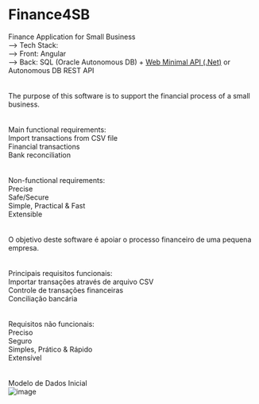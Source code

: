 # Finance4SB<BR>
Finance Application for Small Business<BR>
--> Tech Stack:<BR>
--> Front: Angular <BR> 
--> Back: SQL (Oracle Autonomous DB) + <a href="https://github.com/jpancher/financeAPI">Web Minimal API (.Net)</a> or Autonomous DB REST API<BR>
<BR><BR>
The purpose of this software is to support the financial process of a small business. <BR>
<BR><BR>
Main functional requirements: <BR>
Import transactions from CSV file<BR>
Financial transactions <BR>
Bank reconciliation <BR>
<BR><BR>
Non-functional requirements: <BR>
Precise <BR>
Safe/Secure<BR>
Simple, Practical & Fast<BR>
Extensible<BR>
<BR><BR>
O objetivo deste software é apoiar o processo financeiro de uma pequena empresa.<BR>
<BR><BR>
Principais requisitos funcionais:<BR>
Importar transações através de arquivo CSV<BR>
Controle de transações financeiras<BR>
Conciliação bancária<BR>
<BR><BR>
Requisitos não funcionais:<BR>
Preciso<BR>
Seguro<BR>
Simples, Prático & Rápido<BR>
Extensível<BR>
<BR><BR>
Modelo de Dados Inicial<BR>
![image](https://user-images.githubusercontent.com/42815659/232622708-a4b6f054-63e3-41e3-be54-61d4f483f5ab.png)

  
